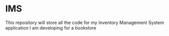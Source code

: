 # IMS
This repository will store all the code for my Inventory Management System application I am developing for a bookstore
